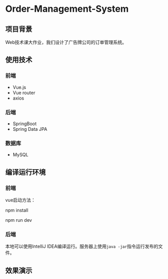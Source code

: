 # Order-Management-System

## 项目背景

Web技术课大作业，我们设计了广告牌公司的订单管理系统。



## 使用技术

### 前端

- Vue.js
- Vue router
- axios

### 后端

- SpringBoot
- Spring Data JPA

### 数据库

- MySQL



## 编译运行环境

### 前端

vue启动方法：

npm install

npm run dev



### 后端

本地可以使用IntelliJ IDEA编译运行。服务器上使用`java -jar`指令运行发布的文件。





## 效果演示
